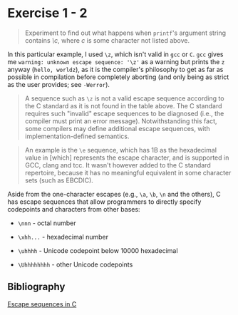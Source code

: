 # Exercise 1 - 2

> Experiment to find out what happens when `printf`'s argument string contains
_\\c_, where _c_ is some character not listed above.

In this particular example, I used `\z`, which isn't valid in `gcc` or `C`.
`gcc` gives me `warning: unknown escape sequence: '\z'` as a warning but
prints the `z` anyway (`hello, worldz`), as it is the compiler's philosophy
to get as far as possible in compilation before completely aborting (and only
being as strict as the user provides; see `-Werror`).

> A sequence such as `\z` is not a valid escape sequence according to the C
standard as it is not found in the table above. The C standard requires such
"invalid" escape sequences to be diagnosed (i.e., the compiler must print an
error message). Notwithstanding this fact, some compilers may define
additional escape sequences, with implementation-defined semantics.

> An example is the `\e` sequence, which has 1B as the hexadecimal value in
[which] represents the escape character, and is supported in GCC, clang and
tcc. It wasn't however added to the C standard repertoire, because it has no
meaningful equivalent in some character sets (such as EBCDIC).

Aside from the one-character escapes (e.g., `\a`, `\b`, `\n` and the others),
C has escape sequences that allow programmers to directly specify codepoints
and characters from other bases:

- `\nnn` - octal number

- `\xhh...` - hexadecimal number

- `\uhhhh` - Unicode codepoint below 10000 hexadecimal

- `\Uhhhhhhhh` - other Unicode codepoints

## Bibliography

[Escape sequences in C](https://en.wikipedia.org/wiki/Escape_sequences_in_C)
